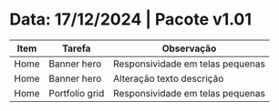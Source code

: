 # Data: 17/12/2024 | Pacote v1.01
Item | Tarefa | Observação
| --- | --- | --- |
| Home | Banner hero | Responsividade em telas pequenas |
| Home | Banner hero | Alteração texto descrição |
| Home | Portfolio grid | Responsividade em telas pequenas |